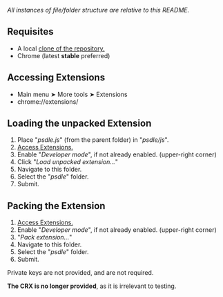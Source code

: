 *All instances of file/folder structure are relative to this README.*

Requisites
----
- A local [clone of the repository.](//github.com/RePod/psdle/archive/master.zip)
- Chrome (latest **stable** preferred)

Accessing Extensions
----
- Main menu ➤ More tools ➤ Extensions
- chrome://extensions/

Loading the unpacked Extension
----
1. Place "*psdle.js*" (from the parent folder) in "*psdle/js*".
2. [Access Extensions.](#accessing-extensions)
3. Enable "*Developer mode*", if not already enabled. (upper-right corner)
4. Click "*Load unpacked extension...*"
5. Navigate to this folder.
6. Select the "*psdle*" folder.
7. Submit.

Packing the Extension
----

1. [Access Extensions.](#accessing-extensions)
2. Enable "*Developer mode*", if not already enabled. (upper-right corner)
3. "*Pack extension...*"
4. Navigate to this folder.
5. Select the "*psdle*" folder.
6. Submit.

Private keys are not provided, and are not required.

**The CRX is no longer provided**, as it is irrelevant to testing.
